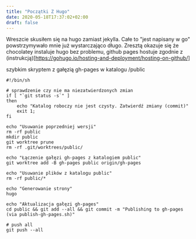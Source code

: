 ```yaml
---
title: "Początki Z Hugo"
date: 2020-05-18T17:37:02+02:00
draft: false
---
```


Wreszcie skusiłem się na hugo zamiast jekylla. Całe to "jest napisany w go" powstrzymywało mnie już wystarczająco długo. Zresztą okazuje się że chocolatey instaluje hugo bez problemu, github pages hostuje zgodnie z (instrukcją)[https://gohugo.io/hosting-and-deployment/hosting-on-github/]

szybkim skryptem z gałęzią gh-pages w katalogu /public

```
#!/bin/sh

# sprawdzenie czy nie ma niezatwierdzonych zmian
if [ "`git status -s`" ]
then
    echo "Katalog roboczy nie jest czysty. Zatwierdź zmiany (commit)"
    exit 1;
fi

echo "Usuwanie poprzedniej wersji"
rm -rf public
mkdir public
git worktree prune
rm -rf .git/worktrees/public/

echo "Łączenie gałęzi gh-pages z katalogiem public"
git worktree add -B gh-pages public origin/gh-pages

echo "Usuwanie plików z katalogu public"
rm -rf public/*

echo "Generowanie strony"
hugo

echo "Aktualizacja gałęzi gh-pages"
cd public && git add --all && git commit -m "Publishing to gh-pages (via publish-gh-pages.sh)"

# push all
git push --all
```
